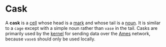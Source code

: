 # Cask

A **cask** is a [cell](cell) whose head is a [mark](mark) and whose tail is a [noun](noun). It is similar to a `cage` except with a simple noun rather than `vase` in the tail. Casks are primarily used by the [kernel](kernel) for sending data over the [Ames](ames) network, because `vase`s should only be used locally.
